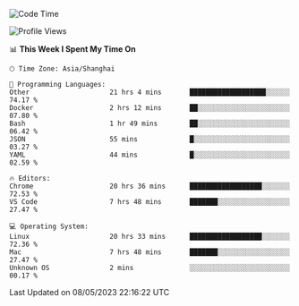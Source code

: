 <!--START_SECTION:waka-->
![Code Time](http://img.shields.io/badge/Code%20Time-632%20hrs%2031%20mins-blue)

![Profile Views](http://img.shields.io/badge/Profile%20Views-3-blue)

📊 **This Week I Spent My Time On** 

```text
🕑︎ Time Zone: Asia/Shanghai

💬 Programming Languages: 
Other                    21 hrs 4 mins       ███████████████████░░░░░░   74.17 % 
Docker                   2 hrs 12 mins       ██░░░░░░░░░░░░░░░░░░░░░░░   07.80 % 
Bash                     1 hr 49 mins        ██░░░░░░░░░░░░░░░░░░░░░░░   06.42 % 
JSON                     55 mins             █░░░░░░░░░░░░░░░░░░░░░░░░   03.27 % 
YAML                     44 mins             █░░░░░░░░░░░░░░░░░░░░░░░░   02.59 % 

🔥 Editors: 
Chrome                   20 hrs 36 mins      ██████████████████░░░░░░░   72.53 % 
VS Code                  7 hrs 48 mins       ███████░░░░░░░░░░░░░░░░░░   27.47 % 

💻 Operating System: 
Linux                    20 hrs 33 mins      ██████████████████░░░░░░░   72.36 % 
Mac                      7 hrs 48 mins       ███████░░░░░░░░░░░░░░░░░░   27.47 % 
Unknown OS               2 mins              ░░░░░░░░░░░░░░░░░░░░░░░░░   00.17 % 
```


 Last Updated on 08/05/2023 22:16:22 UTC
<!--END_SECTION:waka-->